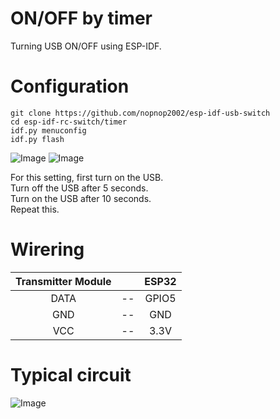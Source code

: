 # ON/OFF by timer
Turning USB ON/OFF using ESP-IDF.   

# Configuration
```
git clone https://github.com/nopnop2002/esp-idf-usb-switch
cd esp-idf-rc-switch/timer
idf.py menuconfig
idf.py flash
```
![Image](https://github.com/user-attachments/assets/3a74f1f2-926d-45be-8a1c-225e9b502dad)
![Image](https://github.com/user-attachments/assets/2394cfb1-537c-4f05-b8e7-d772864c7fe4)

For this setting, first turn on the USB.   
Turn off the USB after 5 seconds.   
Turn on the USB after 10 seconds.   
Repeat this.   

# Wirering
|Transmitter Module||ESP32|
|:-:|:-:|:-:|
|DATA|--|GPIO5|
|GND|--|GND|
|VCC|--|3.3V|

# Typical circuit
![Image](https://github.com/user-attachments/assets/e784ee89-77f6-41f4-a515-87160c520f98)
